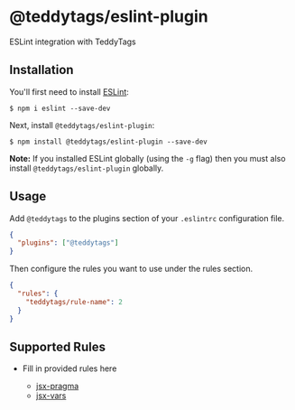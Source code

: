 # @teddytags/eslint-plugin

ESLint integration with TeddyTags

## Installation

You'll first need to install [ESLint](http://eslint.org):

```
$ npm i eslint --save-dev
```

Next, install `@teddytags/eslint-plugin`:

```
$ npm install @teddytags/eslint-plugin --save-dev
```

**Note:** If you installed ESLint globally (using the `-g` flag) then you must also install `@teddytags/eslint-plugin` globally.

## Usage

Add `@teddytags` to the plugins section of your `.eslintrc` configuration file.

```json
{
  "plugins": ["@teddytags"]
}
```

Then configure the rules you want to use under the rules section.

```json
{
  "rules": {
    "teddytags/rule-name": 2
  }
}
```

## Supported Rules

- Fill in provided rules here

  - [jsx-pragma](./docs/rules/jsx-pragma)
  - [jsx-vars](./docs/rules/jsx-vars)
